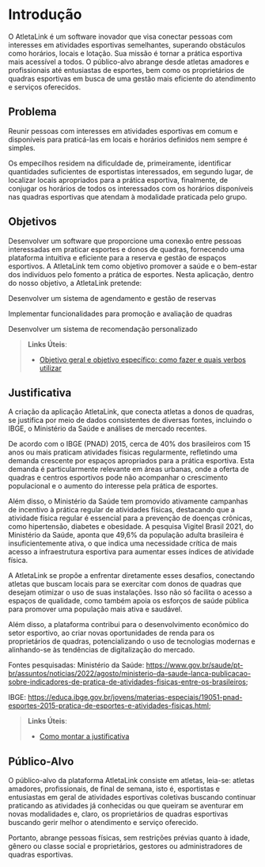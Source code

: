 # Introdução

O AtletaLink é um software inovador que visa conectar pessoas com interesses em atividades esportivas semelhantes, superando obstáculos como horários, locais e lotação. Sua missão é tornar a prática esportiva mais acessível a todos. O público-alvo abrange desde atletas amadores e profissionais até entusiastas de esportes, bem como os proprietários de quadras esportivas em busca de uma gestão mais eficiente do atendimento e serviços oferecidos. 

## Problema
Reunir pessoas com interesses em atividades esportivas em comum e disponíveis para praticá-las em locais e horários definidos nem sempre é simples.  

Os empecilhos residem na dificuldade de, primeiramente, identificar quantidades suficientes de esportistas interessados, em segundo lugar, de localizar locais apropriados para a prática esportiva, finalmente, de conjugar os horários de todos os interessados com os horários disponíveis nas quadras esportivas que atendam à modalidade praticada pelo grupo. 

## Objetivos

Desenvolver um software que proporcione uma conexão entre pessoas interessadas em praticar esportes e donos de quadras, fornecendo uma plataforma intuitiva e eficiente para a reserva e gestão de espaços esportivos. A AtletaLink tem como objetivo promover a saúde e o bem-estar dos indivíduos pelo fomento a prática de esportes. Nesta aplicação, dentro do nosso objetivo, a AtletaLink pretende: 

Desenvolver um sistema de agendamento e gestão de reservas 

Implementar funcionalidades para promoção e avaliação de quadras 

Desenvolver um sistema de recomendação personalizado 
 
> **Links Úteis**:
> - [Objetivo geral e objetivo específico: como fazer e quais verbos utilizar](https://blog.mettzer.com/diferenca-entre-objetivo-geral-e-objetivo-especifico/)

## Justificativa

A criação da aplicação AtletaLink, que conecta atletas a donos de quadras, se justifica por meio de dados consistentes de diversas fontes, incluindo o IBGE, o Ministério da Saúde e análises de mercado recentes. 

De acordo com o IBGE (PNAD) 2015, cerca de 40% dos brasileiros com 15 anos ou mais praticam atividades físicas regularmente, refletindo uma demanda crescente por espaços apropriados para a prática esportiva. Esta demanda é particularmente relevante em áreas urbanas, onde a oferta de quadras e centros esportivos pode não acompanhar o crescimento populacional e o aumento do interesse pela prática de esportes. 

Além disso, o Ministério da Saúde tem promovido ativamente campanhas de incentivo à prática regular de atividades físicas, destacando que a atividade física regular é essencial para a prevenção de doenças crônicas, como hipertensão, diabetes e obesidade. A pesquisa Vigitel Brasil 2021, do Ministério da Saúde, aponta que 49,6% da população adulta brasileira é insuficientemente ativa, o que indica uma necessidade crítica de mais acesso a infraestrutura esportiva para aumentar esses índices de atividade física. 

A AtletaLink se propõe a enfrentar diretamente esses desafios, conectando atletas que buscam locais para se exercitar com donos de quadras que desejam otimizar o uso de suas instalações. Isso não só facilita o acesso a espaços de qualidade, como também apoia os esforços de saúde pública para promover uma população mais ativa e saudável. 

Além disso, a plataforma contribui para o desenvolvimento econômico do setor esportivo, ao criar novas oportunidades de renda para os proprietários de quadras, potencializando o uso de tecnologias modernas e alinhando-se às tendências de digitalização do mercado. 

Fontes pesquisadas: Ministério da Saúde: https://www.gov.br/saude/pt-br/assuntos/noticias/2022/agosto/ministerio-da-saude-lanca-publicacao-sobre-indicadores-de-pratica-de-atividades-fisicas-entre-os-brasileiros; 

IBGE: https://educa.ibge.gov.br/jovens/materias-especiais/19051-pnad-esportes-2015-pratica-de-esportes-e-atividades-fisicas.html; 

> **Links Úteis**:
> - [Como montar a justificativa](https://guiadamonografia.com.br/como-montar-justificativa-do-tcc/)

## Público-Alvo

O público-alvo da plataforma AtletaLink consiste em atletas, leia-se: atletas amadores, profissionais, de final de semana, isto é, esportistas e entusiastas em geral de atividades esportivas coletivas buscando continuar praticando as atividades já conhecidas ou que queiram se aventurar em novas modalidades e, claro, os proprietários de quadras esportivas buscando gerir melhor o atendimento e serviço oferecido.

Portanto, abrange pessoas físicas, sem restrições prévias quanto à idade, gênero ou classe social e proprietários, gestores ou administradores de quadras esportivas. 

